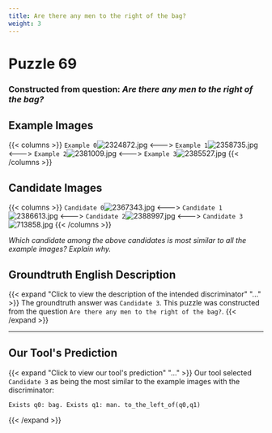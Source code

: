 ```yaml
---
title: Are there any men to the right of the bag?
weight: 3
---
```


# Puzzle 69
### Constructed from question: _Are there any men to the right of the bag?_


## Example Images
{{< columns >}}
`Example 0`![2324872.jpg](/gqa_images/2324872.jpg)
<--->
`Example 1`![2358735.jpg](/gqa_images/2358735.jpg)
<--->
`Example 2`![2381009.jpg](/gqa_images/2381009.jpg)
<--->
`Example 3`![2385527.jpg](/gqa_images/2385527.jpg)
{{< /columns >}}

## Candidate Images
{{< columns >}}
`Candidate 0`![2367343.jpg](/gqa_images/2367343.jpg)
<--->
`Candidate 1`![2386613.jpg](/gqa_images/2386613.jpg)
<--->
`Candidate 2`![2388997.jpg](/gqa_images/2388997.jpg)
<--->
`Candidate 3`![713858.jpg](/gqa_images/713858.jpg)
{{< /columns >}}

*Which candidate among the above candidates is most similar to all the example images? Explain why.*

## Groundtruth English Description

{{< expand "Click to view the description of the intended discriminator" "..." >}}
The groundtruth answer was `Candidate 3`. This puzzle was constructed from the question `Are there any men to the right of the bag?`.
{{< /expand >}}

---

## Our Tool's Prediction

{{< expand "Click to view our tool's prediction" "..." >}}
Our tool selected `Candidate 3` as being the most similar to the example images with the discriminator:
```plaintext
Exists q0: bag. Exists q1: man. to_the_left_of(q0,q1)
```
{{< /expand >}}
